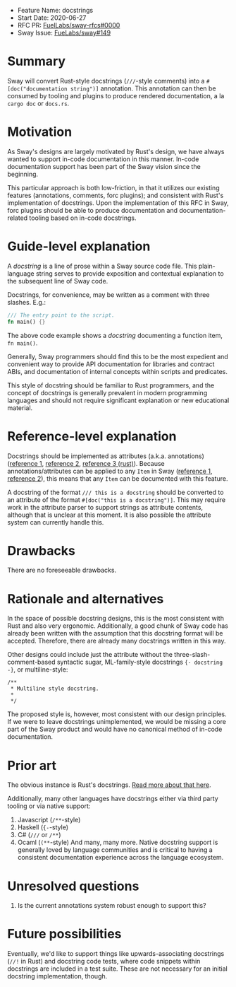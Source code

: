 - Feature Name: docstrings
 - Start Date: 2020-06-27
 - RFC PR: [FuelLabs/sway-rfcs#0000](https://github.com/FuelLabs/sway-rfcs/pull/2)
 - Sway Issue: [FueLabs/sway#149](https://github.com/FuelLabs/Sway/issues/149)

 # Summary
 
 [summary]: #summary

 Sway will convert Rust-style docstrings (`///`-style comments) into a `#[doc("documentation string")]` annotation. This annotation can then be consumed by tooling and plugins to produce
 rendered documentation, a la `cargo doc` or `docs.rs`.

 # Motivation
 [motivation]: #motivation

 As Sway's designs are largely motivated by Rust's design, we have always wanted to support in-code documentation in this manner. In-code documentation support has been part of the Sway vision
 since the beginning.

 This particular approach is both low-friction, in that it utilizes our existing features (annotations, comments, forc plugins); and consistent with Rust's implementation of docstrings. Upon
 the implementation of this RFC in Sway, forc plugins should be able to produce documentation and documentation-related tooling based on in-code docstrings.

 # Guide-level explanation
 [guide-level-explanation]: #guide-level-explanation

 A _docstring_ is a line of prose within a Sway source code file. This plain-language string serves to provide exposition and contextual explanation to the subsequent line of Sway code.

 Docstrings, for convenience, may be written as a comment with three slashes. E.g.:

 ```rust
 /// The entry point to the script.
 fn main() {}
 ```

 The above code example shows a _docstring_ documenting a function item, `fn main()`.

 Generally, Sway programmers should find this to be the most expedient and convenient way to provide API documentation for libraries and contract ABIs, and documentation of internal concepts within scripts and predicates.

 This style of docstring should be familiar to Rust programmers, and the concept of docstrings is generally prevalent in modern programming languages and should not require significant explanation or new educational material.

 # Reference-level explanation
 [reference-level-explanation]: #reference-level-explanation

 Docstrings should be implemented as attributes (a.k.a. annotations) ([reference 1](https://github.com/FuelLabs/sway/issues/470), [reference 2](https://github.com/FuelLabs/sway/pull/1518), [reference 3 (rust)](https://doc.rust-lang.org/reference/attributes.html)). Because annotations/attributes can be applied to any `Item` in Sway ([reference 1](https://github.com/FuelLabs/sway/blob/master/sway-parse/src/attribute.rs#L4), [reference 2](https://github.com/FuelLabs/sway/blob/ba30e8e5ccbb0512aacbaee594473da9e0839c3d/sway-parse/src/item/mod.rs#L13)), this means that any `Item` can be documented with this feature.

 A docstring of the format `/// this is a docstring` should be converted to an attribute of the format `#[doc("this is a docstring")]`. This may require work in the attribute parser to support strings as attribute contents, although that is unclear at this moment. It is also possible the attribute system can currently handle this.


 # Drawbacks
 [drawbacks]: #drawbacks

 There are no foreseeable drawbacks.

 # Rationale and alternatives
 [rationale-and-alternatives]: #rationale-and-alternatives

 In the space of possible docstring designs, this is the most consistent with Rust and also very ergonomic. Additionally, a good chunk of Sway code has already been written with the assumption that this docstring format will be accepted. Therefore, there are already many docstrings written in this way.

 Other designs could include just the attribute without the three-slash-comment-based syntactic sugar, ML-family-style docstrings `{- docstring -}`, or multiline-style:
 
 ```
/**
  * Multiline style docstring.
  *
  */
 ```

 The proposed style is, however, most consistent with our design principles. If we were to leave docstrings unimplemented, we would be missing a core part of the Sway product and would
 have no canonical method of in-code documentation.


 # Prior art
 [prior-art]: #prior-art

 The obvious instance is Rust's docstrings. [Read more about that here](https://doc.rust-lang.org/rust-by-example/meta/doc.html).

 Additionally, many other languages have docstrings either via third party tooling or via native support:
 1. Javascript (`/**`-style)
 2. Haskell (`{-`-style)
 3. C# (`///` or `/**`)
 4. Ocaml (`(**`-style)
 And many, many more. Native docstring support is generally loved by language communities and is critical to having a consistent documentation experience across the language ecosystem.

 # Unresolved questions
 [unresolved-questions]: #unresolved-questions

 1. Is the current annotations system robust enough to support this?

 # Future possibilities
 [future-possibilities]: #future-possibilities

 Eventually, we'd like to support things like upwards-associating docstrings (`//!` in Rust) and docstring code tests, where code snippets within docstrings are included in a test suite. These are not necessary for an initial docstring implementation, though.
